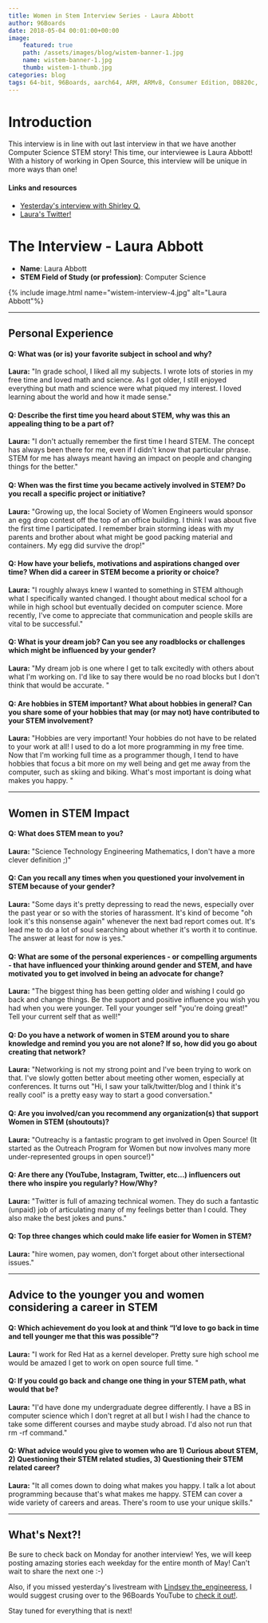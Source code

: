 ```yaml
---
title: Women in Stem Interview Series - Laura Abbott
author: 96Boards
date: 2018-05-04 00:01:00+00:00
image:
    featured: true
    path: /assets/images/blog/wistem-banner-1.jpg
    name: wistem-banner-1.jpg
    thumb: wistem-1-thumb.jpg
categories: blog
tags: 64-bit, 96Boards, aarch64, ARM, ARMv8, Consumer Edition, DB820c, Rock960, Hikey960, enterprise edition, product, single board computer, linaro, linux, open source, openhours, robert wolff, podcast, technology, tech, computer, hardware, software, women in stem, stem, robert wolff
---
```


# Introduction

This interview is in line with out last interview in that we have another Computer Science STEM story! This time, our interviewee is Laura Abbott! With a history of working in Open Source, this interview will be unique in more ways than one! 

#### Links and resources

- [Yesterday's interview with Shirley Q.](https://www.96boards.org/blog/wistem-02/)
- [Laura's Twitter!](https://twitter.com/openlabbott)

# The Interview - Laura Abbott

- **Name**: Laura Abbott
- **STEM Field of Study (or profession)**: Computer Science

{% include image.html name="wistem-interview-4.jpg" alt="Laura Abbott"%}

***

## Personal Experience

#### Q: What was (or is) your favorite subject in school and why?

**Laura:** "In grade school, I liked all my subjects. I wrote lots of stories in my free time and loved math and science. As I got older, I still enjoyed everything but math and science were what piqued my interest. I loved learning about the world and how it made sense."

#### Q: Describe the first time you heard about STEM, why was this an appealing thing to be a part of?

**Laura:** "I don't actually remember the first time I heard STEM. The concept has always been there for me, even if I didn't know that particular phrase. STEM for me has always meant having an impact on people and changing things for the better."

#### Q: When was the first time you became actively involved in STEM? Do you recall a specific project or initiative?

**Laura:** "Growing up, the local Society of Women Engineers would sponsor an egg drop contest off the top of an office building. I think I was about five the first time I participated. I remember brain storming ideas with my parents and brother about what might be good packing material and containers. My egg did survive the drop!"

#### Q: How have your beliefs, motivations and aspirations changed over time? When did a career in STEM become a priority or choice?

**Laura:** "I roughly always knew I wanted to something in STEM although what I specifically wanted changed. I thought about medical school for a while in high school but eventually decided on computer science. More recently, I've come to appreciate that communication and people skills are vital to be successful."

#### Q: What is your dream job? Can you see any roadblocks or challenges which might be influenced by your gender?

**Laura:** "My dream job is one where I get to talk excitedly with others about what I'm working on. I'd like to say there would be no road blocks but I don't think that would be accurate. "

#### Q: Are hobbies in STEM important? What about hobbies in general? Can you share some of your hobbies that may (or may not) have contributed to your STEM involvement?

**Laura:** "Hobbies are very important! Your hobbies do not have to be related to your work at all! I used to do a lot more programming in my free time. Now that I'm working full time as a programmer though, I tend to have hobbies that focus a bit more on my well being and get me away from the computer, such as skiing and biking. What's most important is doing what makes you happy. "

***

## Women in STEM Impact

#### Q: What does STEM mean to you?

**Laura:** "Science Technology Engineering Mathematics, I don't have a more clever definition ;)"

#### Q: Can you recall any times when you questioned your involvement in STEM because of your gender?

**Laura:** "Some days it's pretty depressing to read the news, especially over the past year or so with the stories of harassment. It's kind of become "oh look it's this nonsense again" whenever the next bad report comes out. It's lead me to do a lot of soul searching about whether it's worth it to continue. The answer at least for now is yes."

#### Q: What are some of the personal experiences - or compelling arguments - that have influenced your thinking around gender and STEM, and have motivated you to get involved in being an advocate for change?

**Laura:** "The biggest thing has been getting older and wishing I could go back and change things. Be the support and positive influence you wish you had when you were younger. Tell your younger self "you're doing great!" Tell your current self that as well!"

#### Q: Do you have a network of women in STEM around you to share knowledge and remind you you are not alone? If so, how did you go about creating that network?

**Laura:** "Networking is not my strong point and I've been trying to work on that. I've slowly gotten better about meeting other women, especially at conferences. It turns out "Hi, I saw your talk/twitter/blog and I think it's really cool" is a pretty easy way to start a good conversation."

#### Q: Are you involved/can you recommend any organization(s) that support Women in STEM (shoutouts)?

**Laura:** "Outreachy is a fantastic program to get involved in Open Source! (It started as the Outreach Program for Women but now involves many more under-represented groups in open source!)"

#### Q: Are there any (YouTube, Instagram, Twitter, etc...) influencers out there who inspire you regularly? How/Why?

**Laura:** "Twitter is full of amazing technical women. They do such a fantastic (unpaid) job of articulating many of my feelings better than I could. They also make the best jokes and puns."

#### Q: Top three changes which could make life easier for Women in STEM?

**Laura:** "hire women, pay women, don't forget about other intersectional issues."

***

## Advice to the younger you and women considering a career in STEM

#### Q: Which achievement do you look at and think “I’d love to go back in time and tell younger me that this was possible”?

**Laura:** "I work for Red Hat as a kernel developer. Pretty sure high school me would be amazed I get to work on open source full time. "

#### Q: If you could go back and change one thing in your STEM path, what would that be?

**Laura:** "I'd have done my undergraduate degree differently. I have a BS in computer science which I don't regret at all but I wish I had the chance to take some different courses and maybe study abroad. I'd also not run that rm -rf command."

#### Q: What advice would you give to women who are 1) Curious about STEM, 2) Questioning their STEM related studies, 3) Questioning their STEM related career?

**Laura:** "It all comes down to doing what makes you happy. I talk a lot about programming because that's what makes me happy. STEM can cover a wide variety of careers and areas. There's room to use your unique skills."

***

## What's Next?!

Be sure to check back on Monday for another interview! Yes, we will keep posting amazing stories each weekday for the entire month of May! Can't wait to share the next one :-)

Also, if you missed yesterday's livestream with [Lindsey the_engineeress](https://www.instagram.com/the_engineeress/), I would suggest crusing over to the 96Boards YouTube to [check it out!](https://youtu.be/kf8XAB0F_QE).

Stay tuned for everything that is next! 